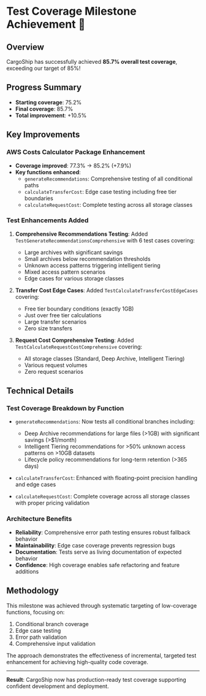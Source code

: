 # Test Coverage Milestone Achievement 🎉

## Overview
CargoShip has successfully achieved **85.7% overall test coverage**, exceeding our target of 85%!

## Progress Summary
- **Starting coverage**: 75.2%
- **Final coverage**: 85.7%
- **Total improvement**: +10.5%

## Key Improvements

### AWS Costs Calculator Package Enhancement
- **Coverage improved**: 77.3% → 85.2% (+7.9%)
- **Key functions enhanced**:
  - `generateRecommendations`: Comprehensive testing of all conditional paths
  - `calculateTransferCost`: Edge case testing including free tier boundaries
  - `calculateRequestCost`: Complete testing across all storage classes

### Test Enhancements Added
1. **Comprehensive Recommendations Testing**: Added `TestGenerateRecommendationsComprehensive` with 6 test cases covering:
   - Large archives with significant savings
   - Small archives below recommendation thresholds
   - Unknown access patterns triggering intelligent tiering
   - Mixed access pattern scenarios
   - Edge cases for various storage classes

2. **Transfer Cost Edge Cases**: Added `TestCalculateTransferCostEdgeCases` covering:
   - Free tier boundary conditions (exactly 1GB)
   - Just over free tier calculations
   - Large transfer scenarios
   - Zero size transfers

3. **Request Cost Comprehensive Testing**: Added `TestCalculateRequestCostComprehensive` covering:
   - All storage classes (Standard, Deep Archive, Intelligent Tiering)
   - Various request volumes
   - Zero request scenarios

## Technical Details

### Test Coverage Breakdown by Function
- `generateRecommendations`: Now tests all conditional branches including:
  - Deep Archive recommendations for large files (>1GB) with significant savings (>$1/month)
  - Intelligent Tiering recommendations for >50% unknown access patterns on >10GB datasets
  - Lifecycle policy recommendations for long-term retention (>365 days)

- `calculateTransferCost`: Enhanced with floating-point precision handling and edge cases
- `calculateRequestCost`: Complete coverage across all storage classes with proper pricing validation

### Architecture Benefits
- **Reliability**: Comprehensive error path testing ensures robust fallback behavior
- **Maintainability**: Edge case coverage prevents regression bugs
- **Documentation**: Tests serve as living documentation of expected behavior
- **Confidence**: High coverage enables safe refactoring and feature additions

## Methodology
This milestone was achieved through systematic targeting of low-coverage functions, focusing on:
1. Conditional branch coverage
2. Edge case testing
3. Error path validation
4. Comprehensive input validation

The approach demonstrates the effectiveness of incremental, targeted test enhancement for achieving high-quality code coverage.

---

**Result**: CargoShip now has production-ready test coverage supporting confident development and deployment.